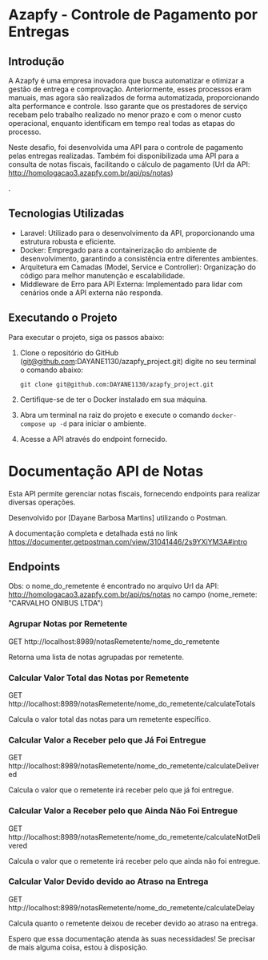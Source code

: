 
# Azapfy - Controle de Pagamento por Entregas

## Introdução

A Azapfy é uma empresa inovadora que busca automatizar e otimizar a gestão de entrega e comprovação. Anteriormente, esses processos eram manuais, mas agora são realizados de forma automatizada, proporcionando alta performance e controle. Isso garante que os prestadores de serviço recebam pelo trabalho realizado no menor prazo e com o menor custo operacional, enquanto identificam em tempo real todas as etapas do processo.

Neste desafio, foi desenvolvida uma API para o controle de pagamento pelas entregas realizadas. Também foi disponibilizada uma API para a consulta de notas fiscais, facilitando o cálculo de pagamento (Url da API: http://homologacao3.azapfy.com.br/api/ps/notas)

.

## Tecnologias Utilizadas

- Laravel: Utilizado para o desenvolvimento da API, proporcionando uma estrutura robusta e eficiente.
- Docker: Empregado para a containerização do ambiente de desenvolvimento, garantindo a consistência entre diferentes ambientes.
- Arquitetura em Camadas (Model, Service e Controller): Organização do código para melhor manutenção e escalabilidade.
- Middleware de Erro para API Externa: Implementado para lidar com cenários onde a API externa não responda.

## Executando o Projeto

Para executar o projeto, siga os passos abaixo:

1. Clone o repositório do GitHub (git@github.com:DAYANE1130/azapfy_project.git) digite no seu terminal o comando abaixo:

    `git clone git@github.com:DAYANE1130/azapfy_project.git`
   
3. Certifique-se de ter o Docker instalado em sua máquina.
4. Abra um terminal na raiz do projeto e execute o comando `docker-compose up -d` para iniciar o ambiente.
5. Acesse a API através do endpoint fornecido.



# Documentação API de Notas

Esta API permite gerenciar notas fiscais, fornecendo endpoints para realizar diversas operações.

Desenvolvido por [Dayane Barbosa Martins] utilizando o Postman.

A documentação completa e detalhada está no link https://documenter.getpostman.com/view/31041446/2s9YXiYM3A#intro 

## Endpoints

Obs: o nome_do_remetente é encontrado no arquivo Url da API: http://homologacao3.azapfy.com.br/api/ps/notas  no campo (nome_remete: "CARVALHO ONIBUS LTDA")

### Agrupar Notas por Remetente 

GET http://localhost:8989/notasRemetente/nome_do_remetente

Retorna uma lista de notas agrupadas por remetente.


### Calcular Valor Total das Notas por Remetente

GET http://localhost:8989/notasRemetente/nome_do_remetente/calculateTotals

Calcula o valor total das notas para um remetente específico.


### Calcular Valor a Receber pelo que Já Foi Entregue

GET http://localhost:8989/notasRemetente/nome_do_remetente/calculateDelivered

Calcula o valor que o remetente irá receber pelo que já foi entregue.


### Calcular Valor a Receber pelo que Ainda Não Foi Entregue

GET  http://localhost:8989/notasRemetente/nome_do_remetente/calculateNotDelivered


Calcula o valor que o remetente irá receber pelo que ainda não foi entregue.

### Calcular Valor Devido devido ao Atraso na Entrega

GET http://localhost:8989/notasRemetente/nome_do_remetente/calculateDelay

Calcula quanto o remetente deixou de receber devido ao atraso na entrega.


Espero que essa documentação atenda às suas necessidades! Se precisar de mais alguma coisa, estou à disposição.







